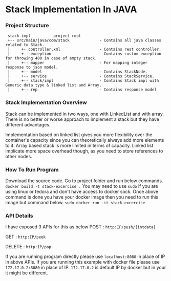 # Stack Implementation In JAVA

### Project Structure
     stack-impl        - project root
     +-- src/main/java/com/stack             - Contains all java classes related to Stack.
     |     +- controller.xml                 - Contains rest controller.
     |     +-- exception                     - Contains custom exception for throwing 400 in case of empty stack.
     |     +-- mapper                        - For mapping integer response to json model.
     |     +-- model                         - Contains StackNode.
     |     +-- service                       - Contains StackService.
     |     +-- stack/impl                    - Contains Stack impl with Generic data type & linked list and Array.
     |     +-- rep                           - Contains response model

### Stack Implementation Overview

Stack can be implemented in two ways, one with LinkedList and with array. There is no better or worse approach to implement a stack but they have different advantages.

Implementation based on linked list gives you more flexibility over the container's capacity since you can theoretically always add more elements to it. Array based stack is more limited in terms of capacity. Linked list implicate more space overhead though, as you need to store references to other nodes.

### How To Run Program

Download the source code. Go to project folder and run below commands.
`docker build -t stack-excercise .`
You may need to use `sudo` if you are using linux or fedora and don't have access to docker sock.
Once above command is done you have your docker image then you need to run this image but command below.
`sudo docker run -it stack-excercise`

### API Details
I have exposed 3 APIs for this as below
POST : `http:IP/push/{intdata}`

GET : `http:IP/peek`

DELETE : `http:IP/pop`

If you are running program directly please use `localhost:8080` in place of IP in above APIs.
If you are running this example with docker file please use `172.17.0.2:8080` in place of IP. `172.17.0.2` is default IP by docker but in your it might be different.

